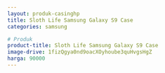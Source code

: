 ```yaml
---
layout: produk-casinghp
title: Sloth Life Samsung Galaxy S9 Case
categories: samsung

# Produk
product-title: Sloth Life Samsung Galaxy S9 Case
image-drive: 1fizQgya0nd9oacXOyhoube3quHvgsHgZ
harga: 90000
---
```

